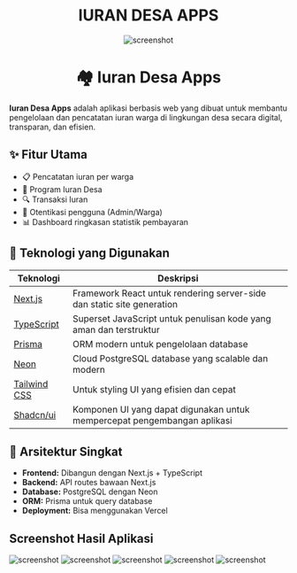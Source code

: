 <div align="center">

# IURAN DESA APPS

![screenshot](/public/1.webp)

  # 🏘️ Iuran Desa Apps
  </div>

**Iuran Desa Apps** adalah aplikasi berbasis web yang dibuat untuk membantu pengelolaan dan pencatatan iuran warga di lingkungan desa secara digital, transparan, dan efisien.

## ✨ Fitur Utama

- 📋 Pencatatan iuran per warga
- 📅 Program Iuran Desa
- 🔍 Transaksi Iuran
- 🔐 Otentikasi pengguna (Admin/Warga)
- 📊 Dashboard ringkasan statistik pembayaran

## 🚀 Teknologi yang Digunakan

| Teknologi | Deskripsi |
|----------|-----------|
| [Next.js](https://nextjs.org/) | Framework React untuk rendering server-side dan static site generation |
| [TypeScript](https://www.typescriptlang.org/) | Superset JavaScript untuk penulisan kode yang aman dan terstruktur |
| [Prisma](https://www.prisma.io/) | ORM modern untuk pengelolaan database |
| [Neon](https://neon.tech/) | Cloud PostgreSQL database yang scalable dan modern |
| [Tailwind CSS](https://tailwindcss.com/) | Untuk styling UI yang efisien dan cepat |
| [Shadcn/ui](https://ui.shadcn.com/) | Komponen UI yang dapat digunakan untuk mempercepat pengembangan aplikasi |

## 🧠 Arsitektur Singkat

- **Frontend:** Dibangun dengan Next.js + TypeScript
- **Backend:** API routes bawaan Next.js
- **Database:** PostgreSQL dengan Neon
- **ORM:** Prisma untuk query database
- **Deployment:** Bisa menggunakan Vercel



## Screenshot Hasil Aplikasi

![screenshot](/public/1.webp)
![screenshot](/public/2.webp)
![screenshot](/public/hp1.webp)
![screenshot](/public/hp2.webp)
![screenshot](/public/hp3.webp)




